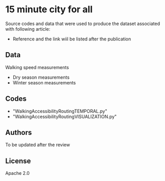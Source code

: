 # 15 minute city for all

Source codes and data that were used to produce the dataset associated with following article: 
* Reference and the link wiil be listed after the publication

## Data
Walking speed measurements
  - Dry season measurements 
  - Winter season measurements
  
## Codes
- "WalkingAccessibilityRoutingTEMPORAL.py"
- "WalkingAccessibilityRoutingVISUALIZATION.py"

## Authors

To be updated after the review

## License

Apache 2.0
